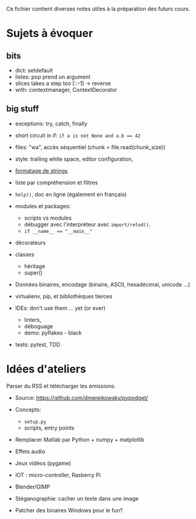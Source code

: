 Ce fichier contient diverses notes utiles à la préparation des futurs cours.

# Sujets à évoquer

## bits
* dict: setdefault
* listes: pop prend un argument
* slices takes a step too [::-1] -> reverse
* with: contextmanager, ContextDecorator

## big stuff

* exceptions: try, catch, finally
* short circuit in if: `if a is not None and a.b == 42`
* files: "wa", accès séquentiel (chunk = file.read(chunk_size))
* style: trailing white space, editor configuration,
* [formatage de strings](fragments/format.md)
* liste par compréhension et filtres
* `help()`, doc en ligne (également en français)

* modules et packages:
  * scripts vs modules
  * débugger avec l'interpréteur avec `import/relod()`.
  * `if __name__ == "__main__"`

* décorateurs
* classes
    * héritage
    * super()
* Données binaires, encodage (binaire, ASCII, hexadécimal, unicode ...)

* virtualenv, pip, et bibliothèques tierces

* IDEs: don't use them ... yet (or ever)
    * linters,
    * déboguage
    * demo: pyflakes - black

* tests: pytest, TDD


# Idées d'ateliers

Parser du RSS et télécharger les émissions:

  * Source: https://github.com/dmerejkowsky/pypodget/
  * Concepts:
     * `setup.py`
     * scripts, entry points

* Remplacer Matlab par Python + numpy + matplotlib
* Effets audio
* Jeux vidéos (pygame)
* IOT : micro-controller, Rasberry Pi
* Blender/GIMP
* Stéganographie: cacher un texte dans une image

* Patcher des binaires Windows pour le fun?
